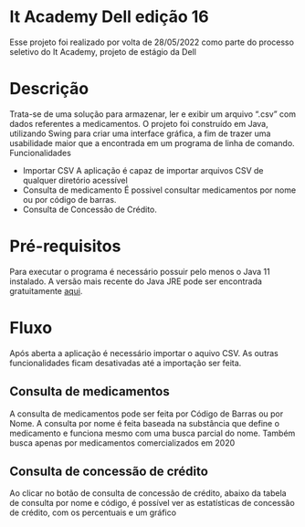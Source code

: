# It Academy Dell edição 16
Esse projeto foi realizado por volta de 28/05/2022 como parte do processo seletivo do It Academy, projeto de estágio da Dell
# Descrição
Trata-se de uma solução para armazenar, ler e exibir um arquivo “.csv” com
dados referentes a medicamentos. O projeto foi construído em Java, utilizando
Swing para criar uma interface gráfica, a fim de trazer uma usabilidade maior que a
encontrada em um programa de linha de comando.
Funcionalidades
- Importar CSV
A aplicação é capaz de importar arquivos CSV de qualquer diretório acessível
- Consulta de medicamento
É possivel consultar medicamentos por nome ou por código de barras.
- Consulta de Concessão de Crédito.
# Pré-requisitos
Para executar o programa é necessário possuir pelo menos o Java 11
instalado. A versão mais recente do Java JRE pode ser encontrada gratuitamente
<a href=https://adoptium.net/temurin>aqui</a>.

# Fluxo
Após aberta a aplicação é necessário importar o aquivo CSV. As outras
funcionalidades ficam desativadas até a importação ser feita.
## Consulta de medicamentos
A consulta de medicamentos pode ser feita por Código de Barras ou por
Nome. A consulta por nome é feita baseada na substância que define o
medicamento e funciona mesmo com uma busca parcial do nome. Também
busca apenas por medicamentos comercializados em 2020
## Consulta de concessão de crédito
Ao clicar no botão de consulta de concessão de crédito, abaixo da tabela de
consulta por nome e código, é possível ver as estatísticas de concessão de
crédito, com os percentuais e um gráfico
